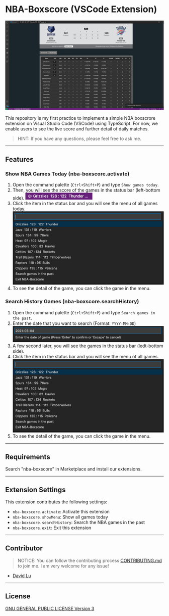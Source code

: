 # NBA-Boxscore (VSCode Extension)

![](./src/img/demo-1.png)

This repository is my first practice to implement a simple NBA boxscrore extension on Visual Studio Code (VSCode) using TypeScript. For now, we enable users to see the live score and further detail of daily matches.

> HINT: If you have any questions, please feel free to ask me.

---
## Features

### Show NBA Games Today (nba-boxscore.activate)

1. Open the command palette (`Ctrl+Shift+P`) and type `Show games today`.
2. Then, you will see the score of the games in the status bar (left-bottom side).
  ![](./src/img/demo-2.png)
3. Click the item in the status bar and you will see the menu of all games today.
  ![](/src/img/demo-4.png)
4. To see the detail of the game, you can click the game in the menu.

### Search History Games (nba-boxscore.searchHistory)

1. Open the command palette (`Ctrl+Shift+P`) and type `Search games in the past`.
2. Enter the date that you want to search (Format: `YYYY-MM-DD`)
  ![](./src/img/demo-3.png)
3. A few second later, you will see the games in the status bar (ledt-bottom side).
4. Click the item in the status bar and you will see the menu of all games.
  ![](/src/img/demo-4.png)
5. To see the detail of the game, you can click the game in the menu.

---
## Requirements

Search "nba-boxscore" in Marketplace and install our extensions.

---
## Extension Settings

This extension contributes the following settings:

* `nba-boxscore.activate`: Activate this extension
* `nba-boxscore.showMenu`: Show all games today
* `nba-boxscore.searchHistory`: Search the NBA games in the past
* `nba-boxscore.exit`: Exit this extension

---
## Contributor

> NOTICE: You can follow the contributing process [CONTRIBUTING.md](CONTRIBUTING.md) to join me. I am very welcome for any issue!

- [David Lu](https://github.com/yungshenglu)

---
## License

[GNU GENERAL PUBLIC LICENSE Version 3](LICENSE)

